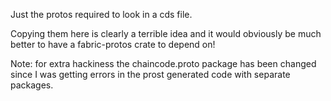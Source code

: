 Just the protos required to look in a cds file.

Copying them here is clearly a terrible idea and it would obviously be much better to have a fabric-protos crate to depend on!

Note: for extra hackiness the chaincode.proto package has been changed since I was getting errors in the prost generated code with separate packages.
